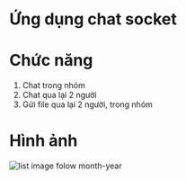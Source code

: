 # Ứng dụng chat socket
# Chức năng
1. Chat trong nhóm
2. Chat qua lại 2 người
3. Gửi file qua lại 2 người, trong nhóm

# Hình ảnh
![list image folow month-year](https://drive.google.com/uc?id=1V6bJ9PwGe1xzoK4WWr8ROrS38jgAp04V)
